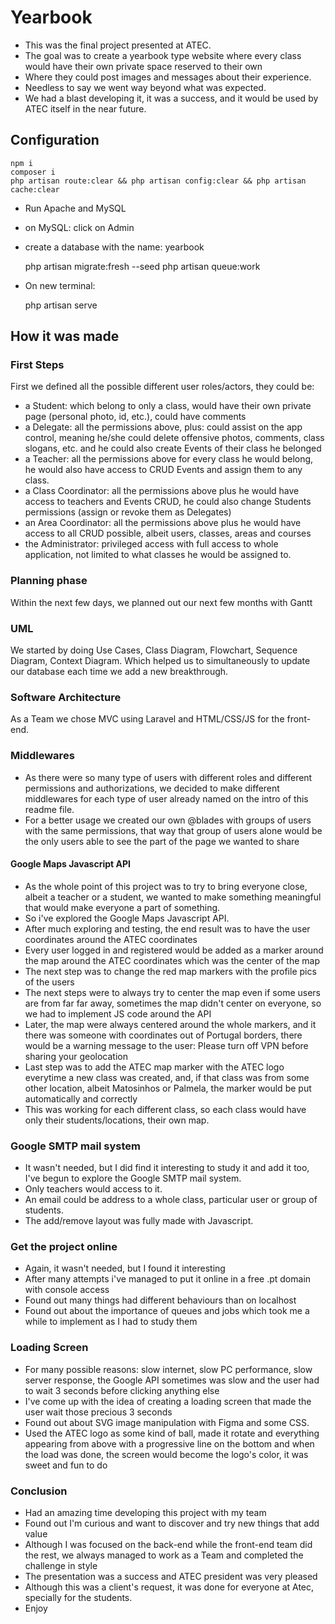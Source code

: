 # Yearbook #

- This was the final project presented at ATEC.
- The goal was to create a yearbook type website where every class would have their own private space reserved to their own
- Where they could post images and messages about their experience.
- Needless to say we went way beyond what was expected.
- We had a blast developing it, it was a success, and it would be used by ATEC itself in the near future.

## Configuration ##

    npm i
    composer i
    php artisan route:clear && php artisan config:clear && php artisan cache:clear

- Run Apache and MySQL
- on MySQL: click on Admin
- create a database with the name: yearbook


    php artisan migrate:fresh --seed
    php artisan queue:work

- On new terminal:


    php artisan serve

## How it was made ##

### First Steps ###
First we defined all the possible different user roles/actors, they could be:

- a Student: which belong to only a class, would have their own private page (personal photo, id, etc.), could have comments
- a Delegate: all the permissions above, plus: could assist on the app control, meaning he/she could delete offensive photos, comments, class slogans, etc. and he could also create Events of their class he belonged
- a Teacher: all the permissions above for every class he would belong, he would also have access to CRUD Events and assign them to any class.
- a Class Coordinator: all the permissions above plus he would have access to teachers and Events CRUD, he could also change Students permissions (assign or revoke them as Delegates)
- an Area Coordinator: all the permissions above plus he would have access to all CRUD possible, albeit users, classes, areas and courses
- the Administrator: privileged access with full access to whole application, not limited to what classes he would be assigned to.

### Planning phase ###

Within the next few days, we planned out our next few months with Gantt

### UML ###

We started by doing Use Cases, Class Diagram, Flowchart, Sequence Diagram, Context Diagram.
Which helped us to simultaneously to update our database each time we add a new breakthrough.

### Software Architecture ###

As a Team we chose MVC using Laravel and HTML/CSS/JS for the front-end.

### Middlewares ###

- As there were so many type of users with different roles and different permissions and authorizations, we decided to make
different middlewares for each type of user already named on the intro of this readme file.
- For a better usage we created our own @blades with groups of users with the same permissions, that way that group of users alone would be the only users able to see the part of the page we wanted to share

#### Google Maps Javascript API ####

- As the whole point of this project was to try to bring everyone close, albeit a teacher or a student, we wanted to make something meaningful that would make everyone a part of something.
- So i've explored the Google Maps Javascript API.
- After much exploring and testing, the end result was to have the user coordinates around the ATEC coordinates
- Every user logged in and registered would be added as a marker around the map around the ATEC coordinates which was the center of the map
- The next step was to change the red map markers with the profile pics of the users
- The next steps were to always try to center the map even if some users are from far far away, sometimes the map didn't center on everyone, so we had to implement JS code around the API
- Later, the map were always centered around the whole markers, and it there was someone with coordinates out of Portugal borders, there would be a warning message to the user: Please turn off VPN before sharing your geolocation
- Last step was to add the ATEC map marker with the ATEC logo everytime a new class was created, and, if that class was from some other location, albeit Matosinhos or Palmela, the marker would be put automatically and correctly
- This was working for each different class, so each class would have only their students/locations, their own map.

### Google SMTP mail system ###

- It wasn't needed, but I did find it interesting to study it and add it too, I've begun to explore the Google SMTP mail system.
- Only teachers would access to it.
- An email could be address to a whole class, particular user or group of students.
- The add/remove layout was fully made with Javascript.

### Get the project online ###

- Again, it wasn't needed, but I found it interesting
- After many attempts i've managed to put it online in a free .pt domain with console access
- Found out many things had different behaviours than on localhost
- Found out about the importance of queues and jobs which took me a while to implement as I had to study them

### Loading Screen ###

- For many possible reasons: slow internet, slow PC performance, slow server response, the Google API sometimes was slow and the user had to wait 3 seconds before clicking anything else
- I've come up with the idea of creating a loading screen that made the user wait those precious 3 seconds
- Found out about SVG image manipulation with Figma and some CSS.
- Used the ATEC logo as some kind of ball, made it rotate and everything appearing from above with a progressive line on the bottom and when the load was done, the screen would become the logo's color, it was sweet and fun to do

### Conclusion ###

- Had an amazing time developing this project with my team
- Found out I'm curious and want to discover and try new things that add value
- Although I was focused on the back-end while the front-end team did the rest, we always managed to work as a Team and completed the challenge in style
- The presentation was a success and ATEC president was very pleased
- Although this was a client's request, it was done for everyone at Atec, specially for the students.
- Enjoy
